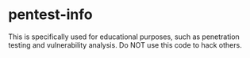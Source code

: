 # pentest-info
This is specifically used for educational purposes, such as penetration testing and vulnerability analysis. Do NOT use this code to hack others.
